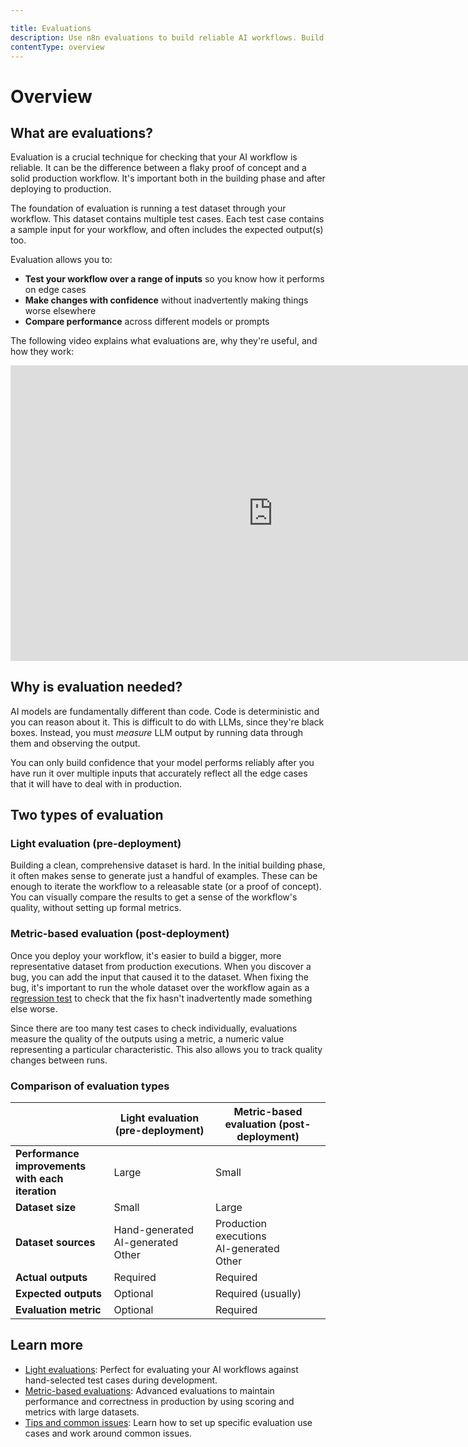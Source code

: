 ```yaml
---

title: Evaluations
description: Use n8n evaluations to build reliable AI workflows. Build confidence in your LLM-powered workflows by comparing the output from known test cases.
contentType: overview
---
```


# Overview
<!-- vale from-microsoft.HeadingPunctuation = NO -->

## What are evaluations?

Evaluation is a crucial technique for checking that your AI workflow is reliable. It can be the difference between a flaky proof of concept and a solid production workflow. It's important both in the building phase and after deploying to production. 

The foundation of evaluation is running a test dataset through your workflow. This dataset contains multiple test cases. Each test case contains a sample input for your workflow, and often includes the expected output(s) too.

Evaluation allows you to:

* **Test your workflow over a range of inputs** so you know how it performs on edge cases
* **Make changes with confidence** without inadvertently making things worse elsewhere
* **Compare performance** across different models or prompts

The following video explains what evaluations are, why they're useful, and how they work:

<div class="video-container">
<iframe width="840" height="472.5" src="https://www.youtube.com/embed/5LlF196PKaE" frameborder="0" allow="accelerometer; autoplay; clipboard-write; encrypted-media; gyroscope; picture-in-picture" allowfullscreen></iframe>
</div>


## Why is evaluation needed?

AI models are fundamentally different than code. Code is deterministic and you can reason about it. This is difficult to do with LLMs, since they're black boxes. Instead, you must *measure* LLM output by running data through them and observing the output. 

You can only build confidence that your model performs reliably after you have run it over multiple inputs that accurately reflect all the edge cases that it will have to deal with in production.

## Two types of evaluation

### Light evaluation (pre-deployment)

Building a clean, comprehensive dataset is hard. In the initial building phase, it often makes sense to generate just a handful of examples. These can be enough to iterate the workflow to a releasable state (or a proof of concept). You can visually compare the results to get a sense of the workflow's quality, without setting up formal metrics.

### Metric-based evaluation (post-deployment)

Once you deploy your workflow, it's easier to build a bigger, more representative dataset from production executions. When you discover a bug, you can add the input that caused it to the dataset. When fixing the bug, it's important to run the whole dataset over the workflow again as a [regression test](https://en.wikipedia.org/wiki/Regression_testing) to check that the fix hasn't inadvertently made something else worse.

Since there are too many test cases to check individually, evaluations measure the quality of the outputs using a metric, a numeric value representing a particular characteristic. This also allows you to track quality changes between runs.

### Comparison of evaluation types

|                                                     | Light evaluation (pre-deployment)       | Metric-based evaluation (post-deployment)      |
|-----------------------------------------------------|-----------------------------------------|------------------------------------------------|
| **Performance improvements<br>with each iteration** | Large                                   | Small                                          |
| **Dataset size**                                    | Small                                   | Large                                          |
| **Dataset sources**                                 | Hand-generated<br>AI-generated<br>Other | Production executions<br>AI-generated<br>Other |
| **Actual outputs**                                  | Required                                | Required                                       |
| **Expected outputs**                                | Optional                                | Required (usually)                             |
| **Evaluation** **metric**                           | Optional                                | Required                                       |

## Learn more

* [Light evaluations](/advanced-ai/evaluations/light-evaluations.md): Perfect for evaluating your AI workflows against hand-selected test cases during development.
* [Metric-based evaluations](/advanced-ai/evaluations/metric-based-evaluations.md): Advanced evaluations to maintain performance and correctness in production by using scoring and metrics with large datasets.
* [Tips and common issues](/advanced-ai/evaluations/tips-and-common-issues.md): Learn how to set up specific evaluation use cases and work around common issues.
